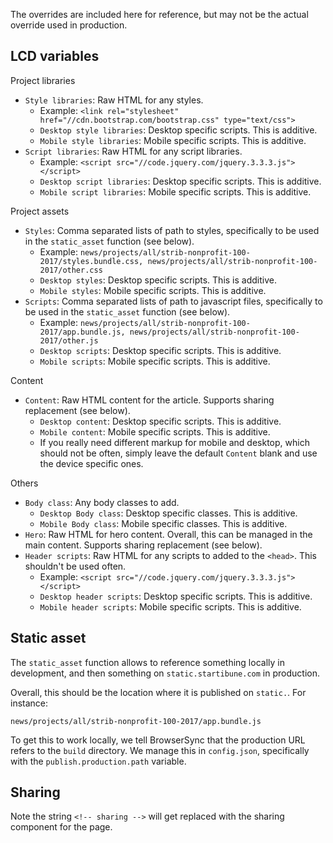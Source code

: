 The overrides are included here for reference, but may not be the actual override used in production.

## LCD variables

Project libraries

* `Style libraries`: Raw HTML for any styles.
  * Example: `<link rel="stylesheet" href="//cdn.bootstrap.com/bootstrap.css" type="text/css">`
  * `Desktop style libraries`: Desktop specific scripts. This is additive.
  * `Mobile style libraries`: Mobile specific scripts. This is additive.
* `Script libraries`: Raw HTML for any script libraries.
  * Example: `<script src="//code.jquery.com/jquery.3.3.3.js"></script>`
  * `Desktop script libraries`: Desktop specific scripts. This is additive.
  * `Mobile script libraries`: Mobile specific scripts. This is additive.

Project assets

* `Styles`: Comma separated lists of path to styles, specifically to be used in the `static_asset` function (see below).
  * Example: `news/projects/all/strib-nonprofit-100-2017/styles.bundle.css, news/projects/all/strib-nonprofit-100-2017/other.css`
  * `Desktop styles`: Desktop specific scripts. This is additive.
  * `Mobile styles`: Mobile specific scripts. This is additive.
* `Scripts`: Comma separated lists of path to javascript files, specifically to be used in the `static_asset` function (see below).
  * Example: `news/projects/all/strib-nonprofit-100-2017/app.bundle.js, news/projects/all/strib-nonprofit-100-2017/other.js`
  * `Desktop scripts`: Desktop specific scripts. This is additive.
  * `Mobile scripts`: Mobile specific scripts. This is additive.

Content

* `Content`: Raw HTML content for the article. Supports sharing replacement (see below).
  * `Desktop content`: Desktop specific scripts. This is additive.
  * `Mobile content`: Mobile specific scripts. This is additive.
  * If you really need different markup for mobile and desktop, which should not be often, simply leave the default `Content` blank and use the device specific ones.

Others

* `Body class`: Any body classes to add.
  * `Desktop Body class`: Desktop specific classes. This is additive.
  * `Mobile Body class`: Mobile specific classes. This is additive.
* `Hero`: Raw HTML for hero content. Overall, this can be managed in the main content. Supports sharing replacement (see below).
* `Header scripts`: Raw HTML for any scripts to added to the `<head>`. This shouldn't be used often.
  * Example: `<script src="//code.jquery.com/jquery.3.3.3.js"></script>`
  * `Desktop header scripts`: Desktop specific scripts. This is additive.
  * `Mobile header scripts`: Mobile specific scripts. This is additive.

## Static asset

The `static_asset` function allows to reference something locally in development, and then something on `static.startibune.com` in production.

Overall, this should be the location where it is published on `static.`. For instance:

    news/projects/all/strib-nonprofit-100-2017/app.bundle.js

To get this to work locally, we tell BrowserSync that the production URL refers to the `build` directory. We manage this in `config.json`, specifically with the `publish.production.path` variable.

## Sharing

Note the string `<!-- sharing -->` will get replaced with the sharing component for the page.
